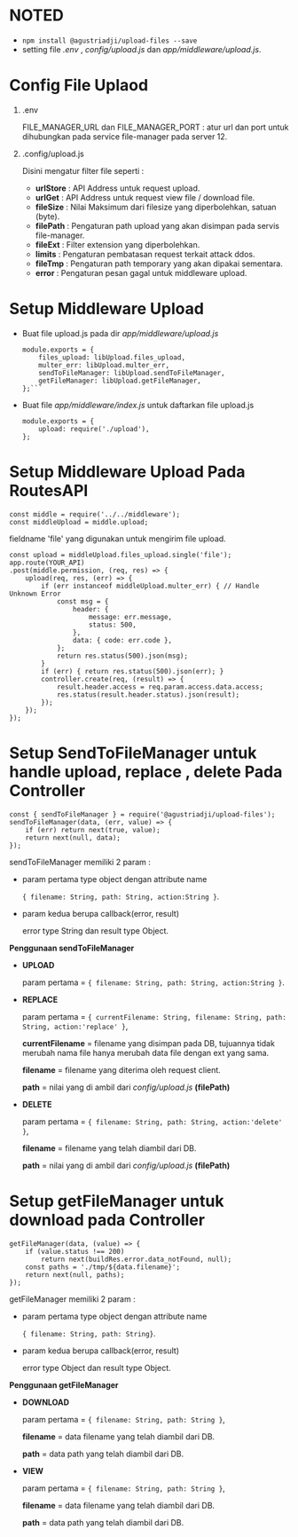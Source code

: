 # NOTED

- `npm install @agustriadji/upload-files --save`
- setting file *.env* , *config/upload.js* dan *app/middleware/upload.js*.

# Config File Uplaod

1.  .env
    
    FILE_MANAGER_URL dan FILE_MANAGER_PORT : atur url dan port untuk dihubungkan pada service file-manager pada server 12.

2.  .config/upload.js
    
    Disini mengatur filter file seperti :
    -   **urlStore**    : API Address untuk request upload.
    -   **urlGet**      : API Address untuk request view file / download file.
    -   **fileSize**    : Nilai Maksimum dari filesize yang diperbolehkan, satuan (byte).
    -   **filePath**    : Pengaturan path upload yang akan disimpan pada servis file-manager.
    -   **fileExt**     : Filter extension yang diperbolehkan.
    -   **limits**      : Pengaturan pembatasan request terkait attack ddos.
    -   **fileTmp**     : Pengaturan path temporary yang akan dipakai sementara.
    -   **error**       : Pengaturan pesan gagal untuk middleware upload.

# Setup Middleware Upload

-   Buat file upload.js pada dir *app/middleware/upload.js*

    ```const libUpload = require('@agustriadji/upload-files');
    module.exports = {
        files_upload: libUpload.files_upload,
        multer_err: libUpload.multer_err,
        sendToFileManager: libUpload.sendToFileManager,
        getFileManager: libUpload.getFileManager,
    };```

-   Buat file *app/middleware/index.js* untuk daftarkan file upload.js
    
    ```
    module.exports = {
        upload: require('./upload'),
    };
    ```

# Setup Middleware Upload Pada RoutesAPI

```
const middle = require('../../middleware');
const middleUpload = middle.upload;
```

fieldname 'file' yang digunakan untuk mengirim file upload.

```
const upload = middleUpload.files_upload.single('file');
app.route(YOUR_API)
.post(middle.permission, (req, res) => {
    upload(req, res, (err) => {
        if (err instanceof middleUpload.multer_err) { // Handle Unknown Error
            const msg = {
                header: {
                    message: err.message,
                    status: 500,
                },
                data: { code: err.code },
            };
            return res.status(500).json(msg);
        }
        if (err) { return res.status(500).json(err); }
        controller.create(req, (result) => {
            result.header.access = req.param.access.data.access;
            res.status(result.header.status).json(result);
        });
    });
});
```

# Setup SendToFileManager untuk handle upload, replace , delete Pada Controller

```
const { sendToFileManager } = require('@agustriadji/upload-files');
sendToFileManager(data, (err, value) => {
    if (err) return next(true, value);
    return next(null, data);
});
```

sendToFileManager memiliki 2 param :
-   param pertama type object dengan attribute name
    
    `{ filename: String, path: String, action:String }`.

-   param kedua berupa callback(error, result)
    
    error type String dan result type Object.

**Penggunaan sendToFileManager**

-   **UPLOAD**
    
    param pertama = `{ filename: String, path: String, action:String }`.

-   **REPLACE**
    
    param pertama = `{ currentFilename: String, filename: String, path: String, action:'replace' }`,
    
    **currentFilename** = filename yang disimpan pada DB, 
    tujuannya tidak merubah nama file hanya merubah data file dengan ext yang sama.
    
    **filename** = filename yang diterima oleh request client.
    
    **path** = nilai yang di ambil dari *config/upload.js* **(filePath)**

-   **DELETE**
    
    param pertama = `{ filename: String, path: String, action:'delete' }`,
    
    **filename** = filename yang telah diambil dari DB.
    
    **path** = nilai yang di ambil dari *config/upload.js* **(filePath)**

# Setup getFileManager untuk download pada Controller

```
getFileManager(data, (value) => {
    if (value.status !== 200)
        return next(buildRes.error.data_notFound, null);
    const paths = './tmp/${data.filename}';
    return next(null, paths);
});
```

getFileManager memiliki 2 param :
-   param pertama type object dengan attribute name
    
    `{ filename: String, path: String}`.

-   param kedua berupa callback(error, result)
    
    error type Object dan result type Object.

**Penggunaan getFileManager**

-   **DOWNLOAD**

    param pertama = `{ filename: String, path: String }`,
    
    **filename** = data filename yang telah diambil dari DB.
    
    **path** = data path yang telah diambil dari DB.

-   **VIEW**

    param pertama = `{ filename: String, path: String }`,
    
    **filename** = data filename yang telah diambil dari DB.
    
    **path** = data path yang telah diambil dari DB.

